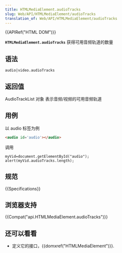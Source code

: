 ```yaml
---
title: HTMLMediaElement.audioTracks
slug: Web/API/HTMLMediaElement/audioTracks
translation_of: Web/API/HTMLMediaElement/audioTracks
---
```

{{APIRef("HTML DOM")}}

**`HTMLMediaElement.audioTracks`** 获得可用音频轨道的数量

## 语法

```plain
audio|video.audioTracks
```

## 返回值

AudioTrackList 对象 表示音频/视频的可用音频轨道

## 用例

以 audio 标签为例

```html
<audio id='audio'></audio>
```

调用

```plain
myVid=document.getElementById("audio");
alert(myVid.audioTracks.length);
```

## 规范

{{Specifications}}

## 浏览器支持

{{Compat("api.HTMLMediaElement.audioTracks")}}

## 还可以看看

- 定义它的接口，{{domxref("HTMLMediaElement")}}.
